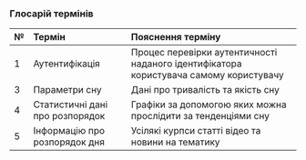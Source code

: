 
### Глосарій термінів

|№     |Термін   |Пояснення терміну |
|:-    |:-       |:-                |
|1|Аутентифікація|Процес перевірки аутентичності наданого ідентифікатора користувача самому користувачу|
|3|Параметри сну|Дані про тривалість та якість сну|
|4|Статистичні дані про розпорядок|Графіки за допомогою яких можна прослідити за тенденціями сну|
|5|Інформацію про розпорядок дня|Усілякі курпси статті відео та новини на тематику|


